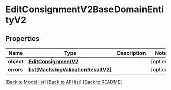 # EditConsignmentV2BaseDomainEntityV2

## Properties
Name | Type | Description | Notes
------------ | ------------- | ------------- | -------------
**object** | [**EditConsignmentV2**](EditConsignmentV2.md) |  | [optional] 
**errors** | [**list[MachshipValidationResultV2]**](MachshipValidationResultV2.md) |  | [optional] 

[[Back to Model list]](../README.md#documentation-for-models) [[Back to API list]](../README.md#documentation-for-api-endpoints) [[Back to README]](../README.md)

